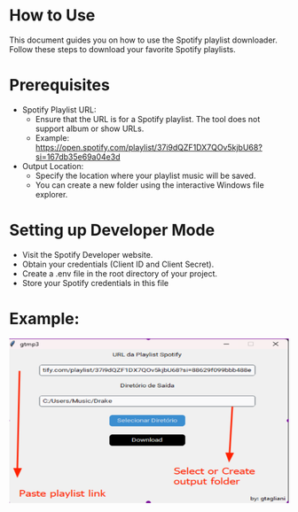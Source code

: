 # How to Use
This document guides you on how to use the Spotify playlist downloader. \
Follow these steps to download your favorite Spotify playlists.

# Prerequisites

* Spotify Playlist URL:
    - Ensure that the URL is for a Spotify playlist. The tool does not support album or show URLs.
    - Example: https://open.spotify.com/playlist/37i9dQZF1DX7QOv5kjbU68?si=167db35e69a04e3d
* Output Location:
    - Specify the location where your playlist music will be saved.
    - You can create a new folder using the interactive Windows file explorer.

# Setting up Developer Mode
- Visit the Spotify Developer website.
- Obtain your credentials (Client ID and Client Secret).
- Create a .env file in the root directory of your project.
- Store your Spotify credentials in this file

# Example:

![Alt text](image.png)
